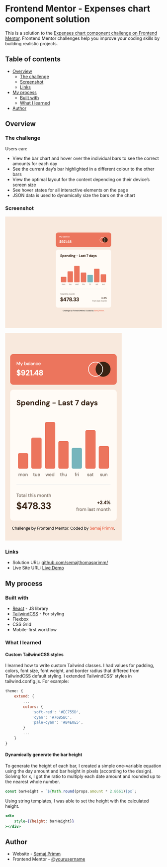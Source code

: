 # Frontend Mentor - Expenses chart component solution

This is a solution to the [Expenses chart component challenge on Frontend Mentor](https://www.frontendmentor.io/challenges/expenses-chart-component-e7yJBUdjwt). Frontend Mentor challenges help you improve your coding skills by building realistic projects. 

## Table of contents

- [Overview](#overview)
  - [The challenge](#the-challenge)
  - [Screenshot](#screenshot)
  - [Links](#links)
- [My process](#my-process)
  - [Built with](#built-with)
  - [What I learned](#what-i-learned)
- [Author](#author)

## Overview

### The challenge

Users can:

- View the bar chart and hover over the individual bars to see the correct amounts for each day
- See the current day’s bar highlighted in a different colour to the other bars
- View the optimal layout for the content depending on their device’s screen size
- See hover states for all interactive elements on the page
- JSON data is used to dynamically size the bars on the chart

### Screenshot

![Desktop](desktop.png)

![Mobile](mobile.png)

### Links

- Solution URL: [github.com/semajthomasprimm/](https://github.com/semajthomasprimm/expenses-chart-component)
- Live Site URL: [Live Demo](https://expenses-chart-component-sp.netlify.app/)

## My process

### Built with

- [React](https://reactjs.org/) - JS library
- [TailwindCSS](https://tailwindcss.com/) - For styling
- Flexbox
- CSS Grid
- Mobile-first workflow

### What I learned

#### Custom TailwindCSS styles

I learned how to write custom Tailwind classes. I had values for padding, colors, font size, font weight, and border radius that differed from TailwindCSS default styling. I extended TailwindCSS' styles in tailwind.config.js. For example:

```js
theme: {
    extend: {
        ...
        colors: {
            'soft-red': '#EC755D',
            'cyan': '#76B5BC',
            'pale-cyan': '#B4E0E5',
        }
        ...
    }
}
```

#### Dynamically generate the bar height

To generate the height of each bar, I created a simple one-variable equation using the day amount and bar height in pixels (according to the design). Solving for x, I got the ratio to multiply each date amount and rounded up to the nearest whole number.
```js
const barHeight = `${Math.round(props.amount * 2.8661)}px`;
```
Using string templates, I was able to set the height with the calculated height. 
```jsx
<div 
    style={{height: barHeight}}
></div>
```

## Author

- Website - [Semaj Primm](https://www.semajprimm.com)
- Frontend Mentor - [@yourusername](https://www.frontendmentor.io/profile/semajthomasprimm)
